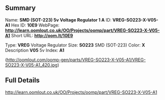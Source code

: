 

 ## Summary
Name: __SMD (SOT-223) 5v Voltage Regulator 1 A__
ID: __VREG-SO223-X-V05-A1__
Hex ID: __10E9__
WebPage: __http://learn.oomlout.co.uk/OO/Projects/oomp/part/VREG-SO223-X-V05-A1__
Short URL: __http://oom.lt/10E9__

Type: __VREG__ Voltage Regulator 
Size: __SO223__ SMD (SOT-223) 
Color: __X__  
Description __V05__ 5v 
Index: __A1__


(http://oomlout.com/oomp-gen/parts/VREG-SO223-X-V05-A1/VREG-SO223-X-V05-A1_420.jpg)


 ## Full Details
 http://learn.oomlout.co.uk/OO/Projects/oomp/part/VREG-SO223-X-V05-A1














